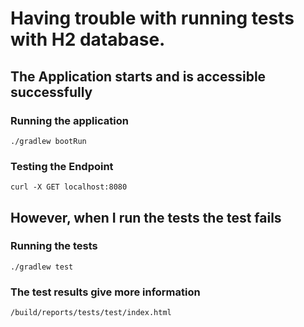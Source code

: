# Having trouble with running tests with H2 database.

## The Application starts and is accessible successfully

### Running the application

    ./gradlew bootRun
    
### Testing the Endpoint

    curl -X GET localhost:8080
    
## However, when I run the tests the test fails

### Running the tests

    ./gradlew test
        
### The test results give more information

    /build/reports/tests/test/index.html